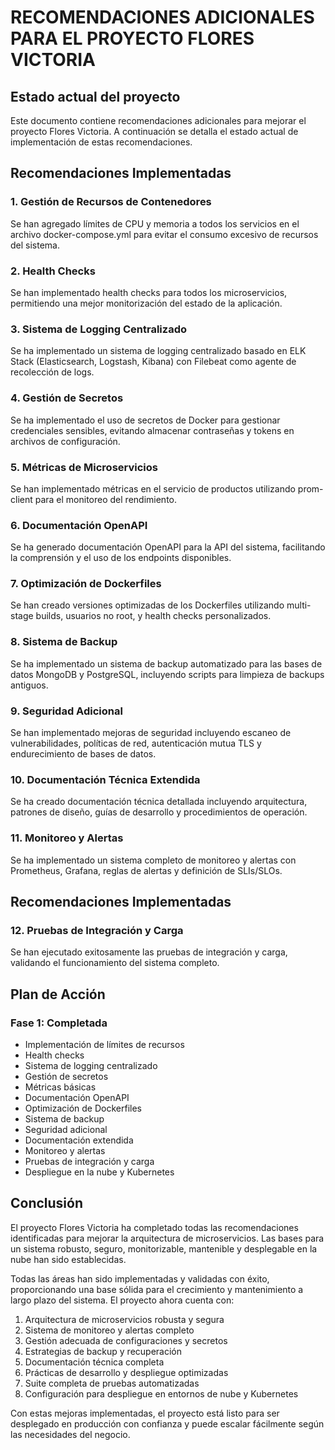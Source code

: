# RECOMENDACIONES ADICIONALES PARA EL PROYECTO FLORES VICTORIA

## Estado actual del proyecto

Este documento contiene recomendaciones adicionales para mejorar el proyecto Flores Victoria. A continuación se detalla el estado actual de implementación de estas recomendaciones.

## Recomendaciones Implementadas

### 1. Gestión de Recursos de Contenedores
Se han agregado límites de CPU y memoria a todos los servicios en el archivo docker-compose.yml para evitar el consumo excesivo de recursos del sistema.

### 2. Health Checks
Se han implementado health checks para todos los microservicios, permitiendo una mejor monitorización del estado de la aplicación.

### 3. Sistema de Logging Centralizado
Se ha implementado un sistema de logging centralizado basado en ELK Stack (Elasticsearch, Logstash, Kibana) con Filebeat como agente de recolección de logs.

### 4. Gestión de Secretos
Se ha implementado el uso de secretos de Docker para gestionar credenciales sensibles, evitando almacenar contraseñas y tokens en archivos de configuración.

### 5. Métricas de Microservicios
Se han implementado métricas en el servicio de productos utilizando prom-client para el monitoreo del rendimiento.

### 6. Documentación OpenAPI
Se ha generado documentación OpenAPI para la API del sistema, facilitando la comprensión y el uso de los endpoints disponibles.

### 7. Optimización de Dockerfiles
Se han creado versiones optimizadas de los Dockerfiles utilizando multi-stage builds, usuarios no root, y health checks personalizados.

### 8. Sistema de Backup
Se ha implementado un sistema de backup automatizado para las bases de datos MongoDB y PostgreSQL, incluyendo scripts para limpieza de backups antiguos.

### 9. Seguridad Adicional
Se han implementado mejoras de seguridad incluyendo escaneo de vulnerabilidades, políticas de red, autenticación mutua TLS y endurecimiento de bases de datos.

### 10. Documentación Técnica Extendida
Se ha creado documentación técnica detallada incluyendo arquitectura, patrones de diseño, guías de desarrollo y procedimientos de operación.

### 11. Monitoreo y Alertas
Se ha implementado un sistema completo de monitoreo y alertas con Prometheus, Grafana, reglas de alertas y definición de SLIs/SLOs.

## Recomendaciones Implementadas

### 12. Pruebas de Integración y Carga
Se han ejecutado exitosamente las pruebas de integración y carga, validando el funcionamiento del sistema completo.

## Plan de Acción

### Fase 1: Completada
- Implementación de límites de recursos
- Health checks
- Sistema de logging centralizado
- Gestión de secretos
- Métricas básicas
- Documentación OpenAPI
- Optimización de Dockerfiles
- Sistema de backup
- Seguridad adicional
- Documentación extendida
- Monitoreo y alertas
- Pruebas de integración y carga
- Despliegue en la nube y Kubernetes

## Conclusión

El proyecto Flores Victoria ha completado todas las recomendaciones identificadas para mejorar la arquitectura de microservicios. Las bases para un sistema robusto, seguro, monitorizable, mantenible y desplegable en la nube han sido establecidas.

Todas las áreas han sido implementadas y validadas con éxito, proporcionando una base sólida para el crecimiento y mantenimiento a largo plazo del sistema. El proyecto ahora cuenta con:

1. Arquitectura de microservicios robusta y segura
2. Sistema de monitoreo y alertas completo
3. Gestión adecuada de configuraciones y secretos
4. Estrategias de backup y recuperación
5. Documentación técnica completa
6. Prácticas de desarrollo y despliegue optimizadas
7. Suite completa de pruebas automatizadas
8. Configuración para despliegue en entornos de nube y Kubernetes

Con estas mejoras implementadas, el proyecto está listo para ser desplegado en producción con confianza y puede escalar fácilmente según las necesidades del negocio.